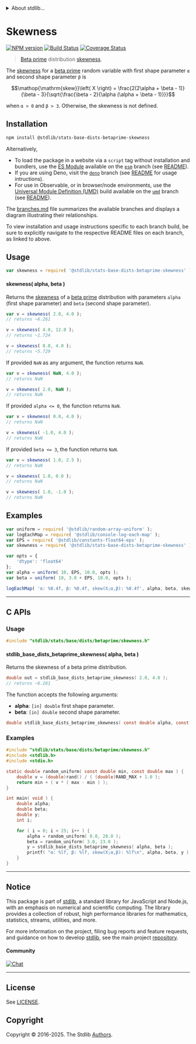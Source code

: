<!--

@license Apache-2.0

Copyright (c) 2018 The Stdlib Authors.

Licensed under the Apache License, Version 2.0 (the "License");
you may not use this file except in compliance with the License.
You may obtain a copy of the License at

   http://www.apache.org/licenses/LICENSE-2.0

Unless required by applicable law or agreed to in writing, software
distributed under the License is distributed on an "AS IS" BASIS,
WITHOUT WARRANTIES OR CONDITIONS OF ANY KIND, either express or implied.
See the License for the specific language governing permissions and
limitations under the License.

-->


<details>
  <summary>
    About stdlib...
  </summary>
  <p>We believe in a future in which the web is a preferred environment for numerical computation. To help realize this future, we've built stdlib. stdlib is a standard library, with an emphasis on numerical and scientific computation, written in JavaScript (and C) for execution in browsers and in Node.js.</p>
  <p>The library is fully decomposable, being architected in such a way that you can swap out and mix and match APIs and functionality to cater to your exact preferences and use cases.</p>
  <p>When you use stdlib, you can be absolutely certain that you are using the most thorough, rigorous, well-written, studied, documented, tested, measured, and high-quality code out there.</p>
  <p>To join us in bringing numerical computing to the web, get started by checking us out on <a href="https://github.com/stdlib-js/stdlib">GitHub</a>, and please consider <a href="https://opencollective.com/stdlib">financially supporting stdlib</a>. We greatly appreciate your continued support!</p>
</details>

# Skewness

[![NPM version][npm-image]][npm-url] [![Build Status][test-image]][test-url] [![Coverage Status][coverage-image]][coverage-url] <!-- [![dependencies][dependencies-image]][dependencies-url] -->

> [Beta prime][betaprime-distribution] distribution [skewness][skewness].

<!-- Section to include introductory text. Make sure to keep an empty line after the intro `section` element and another before the `/section` close. -->

<section class="intro">

The [skewness][skewness] for a [beta prime][betaprime-distribution] random variable with first shape parameter `α` and second shape parameter `β` is

<!-- <equation class="equation" label="eq:betaprime_skewness" align="center" raw="\operatorname{skew}\left( X \right) = \frac{2(2\alpha + \beta - 1)}{\beta - 3}{\sqrt{\frac{\beta - 2}{\alpha (\alpha + \beta - 1)}}}" alt="Skewness for a beta prime distribution."> -->

```math
\mathop{\mathrm{skew}}\left( X \right) = \frac{2(2\alpha + \beta - 1)}{\beta - 3}{\sqrt{\frac{\beta - 2}{\alpha (\alpha + \beta - 1)}}}
```

<!-- <div class="equation" align="center" data-raw-text="\operatorname{skew}\left( X \right) = \frac{2(2\alpha + \beta - 1)}{\beta - 3}{\sqrt{\frac{\beta - 2}{\alpha (\alpha + \beta - 1)}}}" data-equation="eq:betaprime_skewness">
    <img src="https://cdn.jsdelivr.net/gh/stdlib-js/stdlib@51534079fef45e990850102147e8945fb023d1d0/lib/node_modules/@stdlib/stats/base/dists/betaprime/skewness/docs/img/equation_betaprime_skewness.svg" alt="Skewness for a beta prime distribution.">
    <br>
</div> -->

<!-- </equation> -->

when `α > 0` and `β > 3`. Otherwise, the skewness is not defined.

</section>

<!-- /.intro -->

<!-- Package usage documentation. -->

<section class="installation">

## Installation

```bash
npm install @stdlib/stats-base-dists-betaprime-skewness
```

Alternatively,

-   To load the package in a website via a `script` tag without installation and bundlers, use the [ES Module][es-module] available on the [`esm`][esm-url] branch (see [README][esm-readme]).
-   If you are using Deno, visit the [`deno`][deno-url] branch (see [README][deno-readme] for usage intructions).
-   For use in Observable, or in browser/node environments, use the [Universal Module Definition (UMD)][umd] build available on the [`umd`][umd-url] branch (see [README][umd-readme]).

The [branches.md][branches-url] file summarizes the available branches and displays a diagram illustrating their relationships.

To view installation and usage instructions specific to each branch build, be sure to explicitly navigate to the respective README files on each branch, as linked to above.

</section>

<section class="usage">

## Usage

```javascript
var skewness = require( '@stdlib/stats-base-dists-betaprime-skewness' );
```

#### skewness( alpha, beta )

Returns the [skewness][skewness] of a [beta prime][betaprime-distribution] distribution with parameters `alpha` (first shape parameter) and `beta` (second shape parameter).

```javascript
var v = skewness( 2.0, 4.0 );
// returns ~6.261

v = skewness( 4.0, 12.0 );
// returns ~1.724

v = skewness( 8.0, 4.0 );
// returns ~5.729
```

If provided `NaN` as any argument, the function returns `NaN`.

```javascript
var v = skewness( NaN, 4.0 );
// returns NaN

v = skewness( 2.0, NaN );
// returns NaN
```

If provided `alpha <= 0`, the function returns `NaN`.

```javascript
var v = skewness( 0.0, 4.0 );
// returns NaN

v = skewness( -1.0, 4.0 );
// returns NaN
```

If provided `beta <= 3`, the function returns `NaN`.

```javascript
var v = skewness( 1.0, 2.5 );
// returns NaN

v = skewness( 1.0, 0.0 );
// returns NaN

v = skewness( 1.0, -1.0 );
// returns NaN
```

</section>

<!-- /.usage -->

<!-- Package usage notes. Make sure to keep an empty line after the `section` element and another before the `/section` close. -->

<section class="notes">

</section>

<!-- /.notes -->

<!-- Package usage examples. -->

<section class="examples">

## Examples

<!-- eslint no-undef: "error" -->

```javascript
var uniform = require( '@stdlib/random-array-uniform' );
var logEachMap = require( '@stdlib/console-log-each-map' );
var EPS = require( '@stdlib/constants-float64-eps' );
var skewness = require( '@stdlib/stats-base-dists-betaprime-skewness' );

var opts = {
    'dtype': 'float64'
};
var alpha = uniform( 10, EPS, 10.0, opts );
var beta = uniform( 10, 3.0 + EPS, 10.0, opts );

logEachMap( 'α: %0.4f, β: %0.4f, skew(X;α,β): %0.4f', alpha, beta, skewness );
```

</section>

<!-- /.examples -->

<!-- C interface documentation. -->

* * *

<section class="c">

## C APIs

<!-- Section to include introductory text. Make sure to keep an empty line after the intro `section` element and another before the `/section` close. -->

<section class="intro">

</section>

<!-- /.intro -->

<!-- C usage documentation. -->

<section class="usage">

### Usage

```c
#include "stdlib/stats/base/dists/betaprime/skewness.h"
```

#### stdlib_base_dists_betaprime_skewness( alpha, beta )

Returns the skewness of a beta prime distribution.

```c
double out = stdlib_base_dists_betaprime_skewness( 2.0, 4.0 );
// returns ~6.261
```

The function accepts the following arguments:

-   **alpha**: `[in] double` first shape parameter.
-   **beta**: `[in] double` second shape parameter.

```c
double stdlib_base_dists_betaprime_skewness( const double alpha, const double beta );
```

</section>

<!-- /.usage -->

<!-- C API usage notes. Make sure to keep an empty line after the `section` element and another before the `/section` close. -->

<section class="notes">

</section>

<!-- /.notes -->

<!-- C API usage examples. -->

<section class="examples">

### Examples

```c
#include "stdlib/stats/base/dists/betaprime/skewness.h"
#include <stdlib.h>
#include <stdio.h>

static double random_uniform( const double min, const double max ) {
    double v = (double)rand() / ( (double)RAND_MAX + 1.0 );
    return min + ( v * ( max - min ) );
}

int main( void ) {
    double alpha;
    double beta;
    double y;
    int i;

    for ( i = 0; i < 25; i++ ) {
        alpha = random_uniform( 0.0, 20.0 );
        beta = random_uniform( 3.0, 23.0 );
        y = stdlib_base_dists_betaprime_skewness( alpha, beta );
        printf( "α: %lf, β: %lf, skew(X;α,β): %lf\n", alpha, beta, y );
    }
}
```

</section>

<!-- /.examples -->

</section>

<!-- /.c -->

<!-- Section to include cited references. If references are included, add a horizontal rule *before* the section. Make sure to keep an empty line after the `section` element and another before the `/section` close. -->

<section class="references">

</section>

<!-- /.references -->

<!-- Section for related `stdlib` packages. Do not manually edit this section, as it is automatically populated. -->

<section class="related">

</section>

<!-- /.related -->

<!-- Section for all links. Make sure to keep an empty line after the `section` element and another before the `/section` close. -->


<section class="main-repo" >

* * *

## Notice

This package is part of [stdlib][stdlib], a standard library for JavaScript and Node.js, with an emphasis on numerical and scientific computing. The library provides a collection of robust, high performance libraries for mathematics, statistics, streams, utilities, and more.

For more information on the project, filing bug reports and feature requests, and guidance on how to develop [stdlib][stdlib], see the main project [repository][stdlib].

#### Community

[![Chat][chat-image]][chat-url]

---

## License

See [LICENSE][stdlib-license].


## Copyright

Copyright &copy; 2016-2025. The Stdlib [Authors][stdlib-authors].

</section>

<!-- /.stdlib -->

<!-- Section for all links. Make sure to keep an empty line after the `section` element and another before the `/section` close. -->

<section class="links">

[npm-image]: http://img.shields.io/npm/v/@stdlib/stats-base-dists-betaprime-skewness.svg
[npm-url]: https://npmjs.org/package/@stdlib/stats-base-dists-betaprime-skewness

[test-image]: https://github.com/stdlib-js/stats-base-dists-betaprime-skewness/actions/workflows/test.yml/badge.svg?branch=main
[test-url]: https://github.com/stdlib-js/stats-base-dists-betaprime-skewness/actions/workflows/test.yml?query=branch:main

[coverage-image]: https://img.shields.io/codecov/c/github/stdlib-js/stats-base-dists-betaprime-skewness/main.svg
[coverage-url]: https://codecov.io/github/stdlib-js/stats-base-dists-betaprime-skewness?branch=main

<!--

[dependencies-image]: https://img.shields.io/david/stdlib-js/stats-base-dists-betaprime-skewness.svg
[dependencies-url]: https://david-dm.org/stdlib-js/stats-base-dists-betaprime-skewness/main

-->

[chat-image]: https://img.shields.io/gitter/room/stdlib-js/stdlib.svg
[chat-url]: https://app.gitter.im/#/room/#stdlib-js_stdlib:gitter.im

[stdlib]: https://github.com/stdlib-js/stdlib

[stdlib-authors]: https://github.com/stdlib-js/stdlib/graphs/contributors

[umd]: https://github.com/umdjs/umd
[es-module]: https://developer.mozilla.org/en-US/docs/Web/JavaScript/Guide/Modules

[deno-url]: https://github.com/stdlib-js/stats-base-dists-betaprime-skewness/tree/deno
[deno-readme]: https://github.com/stdlib-js/stats-base-dists-betaprime-skewness/blob/deno/README.md
[umd-url]: https://github.com/stdlib-js/stats-base-dists-betaprime-skewness/tree/umd
[umd-readme]: https://github.com/stdlib-js/stats-base-dists-betaprime-skewness/blob/umd/README.md
[esm-url]: https://github.com/stdlib-js/stats-base-dists-betaprime-skewness/tree/esm
[esm-readme]: https://github.com/stdlib-js/stats-base-dists-betaprime-skewness/blob/esm/README.md
[branches-url]: https://github.com/stdlib-js/stats-base-dists-betaprime-skewness/blob/main/branches.md

[stdlib-license]: https://raw.githubusercontent.com/stdlib-js/stats-base-dists-betaprime-skewness/main/LICENSE

[betaprime-distribution]: https://en.wikipedia.org/wiki/Beta_prime_distribution

[skewness]: https://en.wikipedia.org/wiki/Skewness

</section>

<!-- /.links -->
